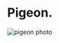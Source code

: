 # Pigeon.

![pigeon photo](https://upload.wikimedia.org/wikipedia/commons/3/39/Columba_livia_J1.jpg)